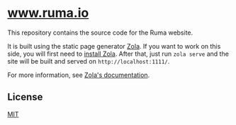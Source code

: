 # www.ruma.io

This repository contains the source code for the Ruma website.

It is built using the static page generator [Zola][]. If you want to work on this side, you will
first need to [install Zola](https://www.getzola.org/documentation/getting-started/installation/).
After that, just run `zola serve` and the site will be built and served on `http://localhost:1111/`.

For more information, see [Zola's documentation][ZolaDocs].

[Zola]: https://www.getzola.org/
[ZolaDocs]: https://www.getzola.org/documentation/getting-started/directory-structure/

## License

[MIT](http://opensource.org/licenses/MIT)
